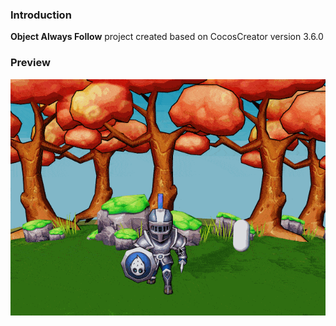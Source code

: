 ### Introduction
**Object Always Follow** project created based on CocosCreator version 3.6.0 

### Preview
![image](../../../gif/202203/2022030562.gif)